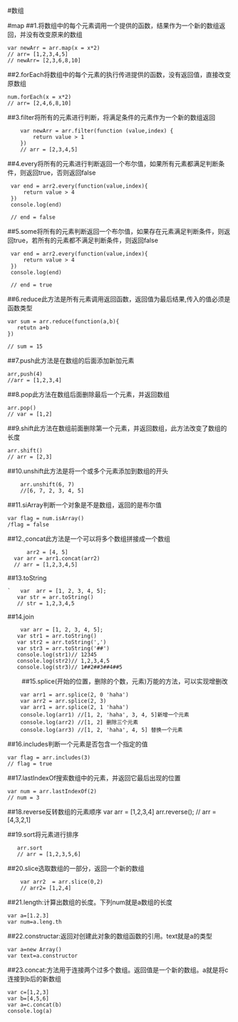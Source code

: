 #数组

#map
##1.将数组中的每个元素调用一个提供的函数，结果作为一个新的数组返回，并没有改变原来的数组
```var arr = [1,2,3,4,5]
var newArr = arr.map(x = x*2)
// arr= [1,2,3,4,5]
// newArr= [2,3,6,8,10]
```
##2.forEach将数组中的每个元素的执行传进提供的函数，没有返回值，直接改变原数组
```var arr = [1,2,3,4,5]
num.forEach(x = x*2)
// arr= [2,4,6,8,10]
```
##3.filter将所有的元素进行判断，将满足条件的元素作为一个新的数组返回
```var arr = [1,2,3,4,5]
    var newArr = arr.filter(function (value,index) {
        return value > 1
    })
    // arr = [2,3,4,5]
```
##4.every将所有的元素进行判断返回一个布尔值，如果所有元素都满足判断条件，则返回true，否则返回false
 ```var arr2 = [1,2,3,4,5]
  var end = arr2.every(function(value,index){
      return value > 4
  })
  console.log(end)
  
  // end = false
  ```
##5.some将所有的元素判断返回一个布尔值，如果存在元素满足判断条件，则返回true，若所有的元素都不满足判断条件，则返回false
 ```var arr2 = [1,2,3,4,5]
  var end = arr2.every(function(value,index){
      return value > 4
  })
  console.log(end)
  
  // end = true
  ```
##6.reduce此方法是所有元素调用返回函数，返回值为最后结果,传入的值必须是函数类型
```var arr = [1,2,3,4,5 ]
var sum = arr.reduce(function(a,b){
   retutn a+b
})

// sum = 15 
```
##7.push此方法是在数组的后面添加新加元素
```var arr = [1,2,3]
arr,push(4)
//arr = [1,2,3,4]
```
##8.pop此方法在数组后面删除最后一个元素，并返回数组
```var arr = [1,2,3]
arr.pop()
// var = [1,2]
```
##9.shift此方法在数组前面删除第一个元素，并返回数组，此方法改变了数组的长度
```var arr = [1,2,3]
arr.shift()
// arr = [2,3]
```
##10.unshift此方法是将一个或多个元素添加到数组的开头
```var arr = [1, 2, 3, 4, 5]
    arr.unshift(6, 7)
    //[6, 7, 2, 3, 4, 5]
```
##11.siArray判断一个对象是不是数组，返回的是布尔值
```var num = 1
var flag = num.isArray()
/flag = false
```
##12.,concat此方法是一个可以将多个数组拼接成一个数组
```var arr1 = [1, 2, 3]
      arr2 = [4, 5]
  var arr = arr1.concat(arr2)
  // arr = [1,2,3,4,5]
  ```
##13.toString
```此方法将数组转化为字符串
`   var  arr = [1, 2, 3, 4, 5];
   var str = arr.toString()
   // str = 1,2,3,4,5
```
##14.join
```也是将数组转化为字符串
    var arr = [1, 2, 3, 4, 5];
   var str1 = arr.toString()
   var str2 = arr.toString(',')
   var str3 = arr.toString('##')
   console.log(str1)// 12345
   console.log(str2)// 1,2,3,4,5
   console.log(str3)// 1##2##3##4##5
 ```
　　
##15.splice(开始的位置，删除的个数，元素)万能的方法，可以实现增删改
 ```  var arr = [1, 2, 3, 4, 5];
     var arr1 = arr.splice(2, 0 'haha')
     var arr2 = arr.splice(2, 3)
     var arr1 = arr.splice(2, 1 'haha')
     console.log(arr1) //[1, 2, 'haha', 3, 4, 5]新增一个元素
     console.log(arr2) //[1, 2] 删除三个元素
     console.log(arr3) //[1, 2, 'haha', 4, 5] 替换一个元素
 ```
##16.includes判断一个元素是否包含一个指定的值
 ```var arr = [1,2,3]
 var flag = arr.includes(3)
 // flag = true
 ```
##17.lastIndexOf搜索数组中的元素，并返回它最后出现的位置
 ```var arr = [2,2,4,2]
 var num = arr.lastIndexOf(2)
 // num = 3
 ```
##18.reverse反转数组的元素顺序
var arr = [1,2,3,4]
 arr.reverse();
 // arr = [4,3,2,1]

##19.sort将元素进行排序
 ```var arr = [1,3,2,6,5]
    arr.sort
    // arr = [1,2,3,5,6]
```
 
##20.slice选取数组的一部分，返回一个新的数组
```  var arr = [1,2,4,5,]
    var arr2  = arr.slice(0,2)
    // arr2= [1,2,4]
 ```
 ##21.length:计算出数组的长度。下列num就是a数组的长度
 ```
 var a=[1.2.3]
 var num=a.leng.th
 
 ```
 ##22.constructar:返回对创建此对象的数组函数的引用。text就是a的类型
 ```
 var a=new Array()
 var text=a.constructor
 
 ```
 ##23.concat:方法用于连接两个过多个数组。返回值是一个新的数组。a就是将c连接到b后的新数组
 ```
 var c=[1,2,3]
 var b=[4,5,6]
 var a=c.concat(b)
 console.log(a)

